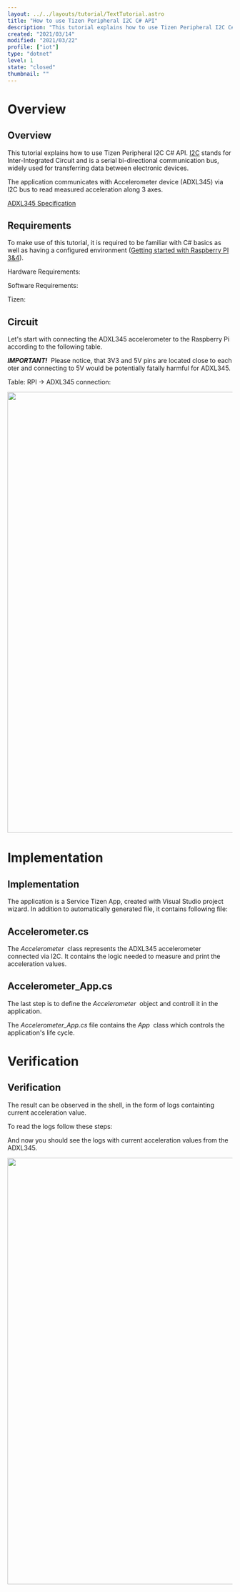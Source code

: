 ```yaml
---
layout: ../../layouts/tutorial/TextTutorial.astro
title: "How to use Tizen Peripheral I2C C# API"
description: "This tutorial explains how to use Tizen Peripheral I2C C# API. The application uses the ADXL345 accelerometer."
created: "2021/03/14"
modified: "2021/03/22"
profile: ["iot"]
type: "dotnet"
level: 1
state: "closed"
thumbnail: ""
---
```


#

# Overview

## Overview

This tutorial explains how to use Tizen Peripheral I2C C# API. [I2C](https://en.wikipedia.org/wiki/I%C2%B2C) stands for Inter-Integrated Circuit and is a serial bi-directional communication bus, widely used for transferring data between electronic devices.

The application communicates with Accelerometer device (ADXL345) via I2C bus to read measured acceleration along 3 axes.

[ADXL345 Specification](http://https:\www.sparkfun.com\datasheets\Sensors\Accelerometer\ADXL345.pdf)

## Requirements

To make use of this tutorial, it is required to be familiar with C# basics as well as having a configured environment ([Getting started with Raspberry PI 3&4](https://tizenschool.org/tutorial/191/contents/1)).

Hardware Requirements:

Software Requirements:

Tizen:

## Circuit

Let's start with connecting the ADXL345 accelerometer to the Raspberry Pi according to the following table.

**_IMPORTANT!_**  Please notice, that 3V3 and 5V pins are located close to each oter and connecting to 5V would be potentially fatally harmful for ADXL345.

Table: RPI -> ADXL345 connection:

<img src="/TizenSchool/assets/images/tutorials/233/adxl-i2c-circuit_bb.png" style="height:987px; width:1293px"/>

# Implementation

## Implementation

The application is a Service Tizen App, created with Visual Studio project wizard. In addition to automatically generated file, it contains following file:

## Accelerometer.cs

The _Accelerometer_  class represents the ADXL345 accelerometer connected via I2C. It contains the logic needed to measure and print the acceleration values.

## Accelerometer_App.cs

The last step is to define the _Accelerometer_  object and controll it in the application.

The _Accelerometer_App.cs_ file contains the _App_  class which controls the application's life cycle.

# Verification

## Verification

The result can be observed in the shell, in the form of logs containting current acceleration value.

To read the logs follow these steps:

And now you should see the logs with current acceleration values from the ADXL345.

<img src="/TizenSchool/assets/images/tutorials/233/result.png" style="height:955px; width:779px"/>
